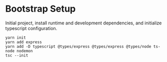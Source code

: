 # Bootstrap Setup
Initial project, install runtime and development dependencies, and initialize typescript configuration.
```
yarn init
yarn add express
yarn add -D typescript @types/express @types/express @types/node ts-node nodemon
tsc --init
```
